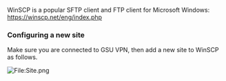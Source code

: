 WinSCP is a popular SFTP client and FTP client for Microsoft Windows:
<https://winscp.net/eng/index.php>

### Configuring a new site

Make sure you are connected to GSU VPN, then add a new site to WinSCP as
follows.

![<File:Site.png>](Site.png "File:Site.png")